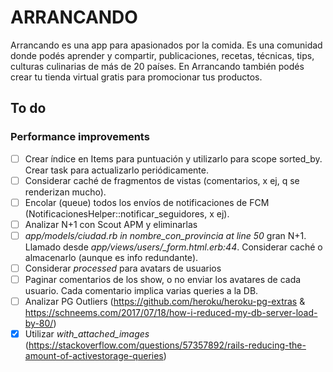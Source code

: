 # ARRANCANDO

Arrancando es una app para apasionados por la comida. Es una comunidad donde podés aprender y compartir, publicaciones, recetas, técnicas, tips, culturas culinarias de más de 20 países. En Arrancando también podés crear tu tienda virtual gratis para promocionar tus productos.

## To do
### Performance improvements

- [ ] Crear índice en Items para puntuación y utilizarlo para scope sorted_by. Crear task para actualizarlo periódicamente.
- [ ] Considerar caché de fragmentos de vistas (comentarios, x ej, q se renderizan mucho).
- [ ] Encolar (queue) todos los envíos de notificaciones de FCM (NotificacionesHelper::notificar_seguidores, x ej).
- [ ] Analizar N+1 con Scout APM y eliminarlas
- [ ] *app/models/ciudad.rb in nombre_con_provincia at line 50* gran N+1. Llamado desde *app/views/users/_form.html.erb:44*. Considerar caché o almacenarlo (aunque es info redundante).
- [ ] Considerar *processed* para avatars de usuarios
- [ ] Paginar comentarios de los show, o no enviar los avatares de cada usuario. Cada comentario implica varias queries a la DB.
- [ ] Analizar PG Outliers (https://github.com/heroku/heroku-pg-extras & https://schneems.com/2017/07/18/how-i-reduced-my-db-server-load-by-80/)
- [x] Utilizar *with_attached_images* (https://stackoverflow.com/questions/57357892/rails-reducing-the-amount-of-activestorage-queries)